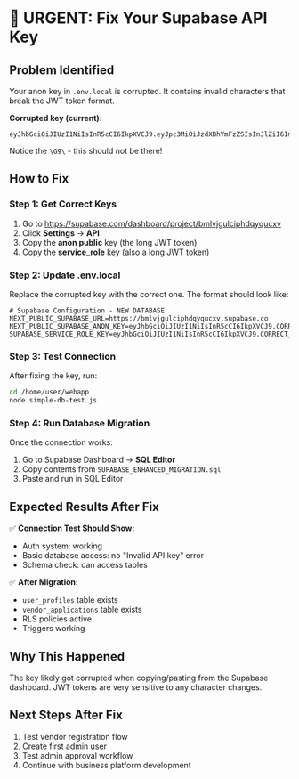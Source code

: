 # 🚨 URGENT: Fix Your Supabase API Key

## **Problem Identified**
Your anon key in `.env.local` is corrupted. It contains invalid characters that break the JWT token format.

**Corrupted key (current):**
```
eyJhbGciOiJIUzI1NiIsInR5cCI6IkpXVCJ9.eyJpc3MiOiJzdXBhYmFzZSIsInJlZiI6ImJtbHZqZ3VsY2lwaGRxeXF1Y3h2Iiwicm9sZSI6ImFub24iLCJpYXQiOjE3NTlcG9\184ODI5LCJleHAiOjIwNzU0NzA4Mjl9.XT4I3AkBgbxIiu7zkore1i1QHNxrB3Ofs6dWmodSqeI
```
Notice the `\G9\` - this should not be there!

## **How to Fix**

### **Step 1: Get Correct Keys**
1. Go to https://supabase.com/dashboard/project/bmlvjgulciphdqyqucxv
2. Click **Settings** → **API**
3. Copy the **anon public** key (the long JWT token)
4. Copy the **service_role** key (also a long JWT token)

### **Step 2: Update .env.local**
Replace the corrupted key with the correct one. The format should look like:

```env
# Supabase Configuration - NEW DATABASE 
NEXT_PUBLIC_SUPABASE_URL=https://bmlvjgulciphdqyqucxv.supabase.co
NEXT_PUBLIC_SUPABASE_ANON_KEY=eyJhbGciOiJIUzI1NiIsInR5cCI6IkpXVCJ9.CORRECT_LONG_TOKEN_HERE.SIGNATURE_HERE
SUPABASE_SERVICE_ROLE_KEY=eyJhbGciOiJIUzI1NiIsInR5cCI6IkpXVCJ9.CORRECT_SERVICE_ROLE_TOKEN_HERE.SIGNATURE_HERE
```

### **Step 3: Test Connection**
After fixing the key, run:
```bash
cd /home/user/webapp
node simple-db-test.js
```

### **Step 4: Run Database Migration**
Once the connection works:
1. Go to Supabase Dashboard → **SQL Editor**
2. Copy contents from `SUPABASE_ENHANCED_MIGRATION.sql`
3. Paste and run in SQL Editor

## **Expected Results After Fix**

✅ **Connection Test Should Show:**
- Auth system: working
- Basic database access: no "Invalid API key" error
- Schema check: can access tables

✅ **After Migration:**
- `user_profiles` table exists
- `vendor_applications` table exists
- RLS policies active
- Triggers working

## **Why This Happened**
The key likely got corrupted when copying/pasting from the Supabase dashboard. JWT tokens are very sensitive to any character changes.

## **Next Steps After Fix**
1. Test vendor registration flow
2. Create first admin user
3. Test admin approval workflow
4. Continue with business platform development